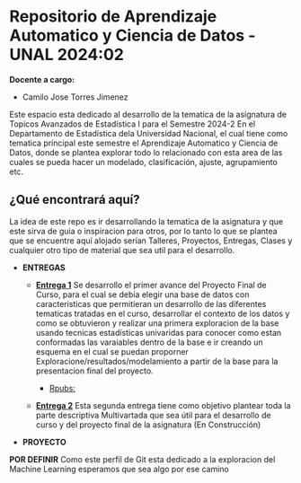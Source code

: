 # Repositorio de Aprendizaje Automatico y Ciencia de Datos - UNAL 2024:02

**Docente a cargo:**
- Camilo Jose Torres Jimenez

Este espacio esta dedicado al desarrollo de la tematica de la asignatura de Topicos Avanzados de Estadística I para el Semestre 2024-2 En el Departamento de Estadística dela Universidad Nacional, el cual tiene como tematica principal este semestre el Aprendizaje Automatico y Ciencia de Datos, donde se plantea explorar todo lo relacionado con esta area de las cuales se pueda hacer un modelado, clasificación, ajuste, agrupamiento etc. 

## ¿Qué encontrará aquí?

La idea de este repo es ir desarrollando la tematica de la asignatura y que este sirva de guia o inspiracion para otros, por lo tanto lo que se plantea que se encuentre aquí alojado serían Talleres, Proyectos, Entregas, Clases y cualquier otro tipo de material que sea util para el desarrollo.

- **ENTREGAS**

     - [**Entrega 1**](https://github.com/CapStats-ML/Ciencia_de_Datos/tree/main/Entregas/Entrega1) Se desarrollo el primer avance del Proyecto Final de Curso, para el cual se debía elegir una base de datos con caracteristicas que permitieran un desarrollo de las diferentes tematicas tratadas en el curso, desarrollar el contexto de los datos y como se obtuvieron y realizar una primera exploracion de la base usando tecnicas estadísticas univaridas para conocer como estan conformadas las varaiables dentro de la base e ir creando un esquema en el cual se puedan proporner Exploracione/resultados/modelamiento a partir de la base para la presentacion final del proyecto.
          - [Rpubs:](https://rpubs.com/CapStats/Entrega1-AA-CC)
     
     - [**Entrega 2**](https://github.com/CapStats-ML/Ciencia_de_Datos/tree/main/Entregas/Entrega2) Esta segunda entrega tiene como objetivo plantear toda la parte descriptiva Multivartada que sea útil para el desarrollo de curso y del proyecto final de la asignatura (En Construcción)

- **PROYECTO**

**POR DEFINIR** Como este perfil de Git esta dedicado a la exploracion del Machine Learning esperamos que sea algo por ese camino
